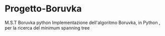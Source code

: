 # Progetto-Boruvka
M.S.T Boruvka python
Implementazione dell'algoritmo Boruvka, in Python , per la ricerca del minimum spanning tree

